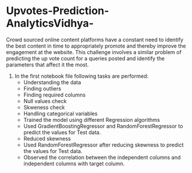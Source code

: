 # Upvotes-Prediction-AnalyticsVidhya-
Crowd sourced online content platforms have a constant need to identify the best content in time to appropriately promote and thereby improve the engagement at the website. This challenge involves a similar problem of predicting the up vote count for a queries posted and identify the parameters that affect it the most.   
1. In the first notebook file following tasks are performed:
    * Understanding the data
    * Finding outliers 
    * Finding required columns
    * Null values check
    * Skweness check
    * Handling categorical variables
    * Trained the model using different Regression algorithms
    * Used GradientBoostingRegressor and RandomForestRegressor to predict the values for Test data.
    * Reduced skewness
    * Used RandomForestRegressor after reducing skewness to predict the values for Test data.
    * Observed the correlation between the independent columns and independent columns with target column.
    
